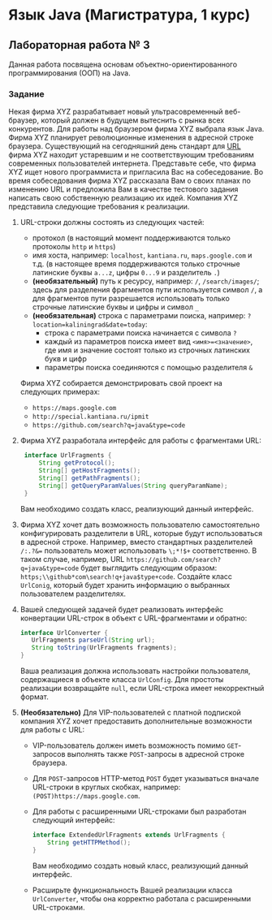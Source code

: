 # Язык Java (Магистратура, 1 курс)

## Лабораторная работа № 3

Данная работа посвящена основам объектно-ориентированного программирования (ООП) на Java.

### Задание

Некая фирма XYZ разрабатывает новый ультрасовременный веб-браузер, который должен в будущем вытеснить с рынка всех конкурентов.
Для работы над браузером фирма XYZ выбрала язык Java. Фирма XYZ планирует революционные изменения в адресной строке браузера. Существующий
на сегодняшний день стандарт для [URL](https://ru.wikipedia.org/wiki/URL) фирма XYZ находит устаревшим и не соответствующим требованиям современных пользователей интернета. Представьте себе, что фирма XYZ ищет нового программиста и пригласила Вас на собеседование. Во время собеседования фирма XYZ рассказала Вам о своих планах по изменению URL и предложила Вам в качестве тестового задания написать свою собственную реализацию их идей. Компания XYZ представила следующие требования к реализации.

1. URL-строки должны состоять из следующих частей:
   * протокол (в настоящий момент поддерживаются только протоколы ```http``` и ```https```)
   * имя хоста, например: ```localhost```, ```kantiana.ru```, ```maps.google.com``` и т.д. (в настоящее время поддерживаются только строчные латинские буквы ```a...z```, цифры ```0...9``` и разделитель ```.```)
   * **(необязательный)** путь к ресурсу, например: ```/```, ```/search/images/```; здесь для разделения фрагментов пути используется символ ```/```, а для фрагментов пути разрешается использовать только строчные латинские буквы и цифры и символ ```_```
   * **(необязательная)** строка с параметрами поиска, например: ```?location=kaliningrad&date=today```:
      * строка с параметрами поиска начинается с символа ```?```
      * каждый из параметров поиска имеет вид ```<имя>=<значение>```, где имя и значение состоят только из строчных латинских букв и цифр
      * параметры поиска соединяются с помощью разделителя ```&```  
   
   Фирма XYZ собирается демонстрировать свой проект на следующих примерах:
   * ```https://maps.google.com```
   * ```http://special.kantiana.ru/ipmit```
   * ```https://github.com/search?q=java&type=code```
2. Фирма XYZ разработала интерфейс для работы с фрагментами URL:
   ```java
    interface UrlFragments {
        String getProtocol();
        String[] getHostFragments();
        String[] getPathFragments();
        String[] getQueryParamValues(String queryParamName);
    }
   ```
   Вам необходимо создать класс, реализующий данный интерфейс.
3. Фирма XYZ хочет дать возможность пользователю самостоятельно конфигурировать разделители в URL, которые будут использоваться в адресной строке. Например, вместо стандартных разделителей ```/:.?&=``` пользователь может использовать ```\;*!$+``` соответственно. В таком случае, например, URL ```https://github.com/search?q=java&type=code``` будет выглядить следующим образом: ```https;\\github*com\search!q+java$type+code```. Создайте класс ```UrlConig```, который будет хранить информацию о выбранных пользователем разделителях.
4. Вашей следующей задачей будет реализовать интерфейс конвертации URL-строк в объект с URL-фрагментами и обратно:
   ```java
   interface UrlConverter {
      UrlFragments parseUrl(String url);
      String toString(UrlFragments fragments);
   }
   ```
   Ваша реализация должна использовать настройки пользователя, содержащиеся в объекте класса ```UrlConfig```. Для простоты реализации возвращайте ```null```, если URL-строка имеет некорректный формат.
5. **(Необязательно)** Для VIP-пользователей с платной подпиской компания XYZ хочет предоставить дополнительные возможности для работы с URL:
   * VIP-пользователь должен иметь возможность помимо ```GET```-запросов выполнять также ```POST```-запросы в адресной строке браузера.
   * Для ```POST```-запросов HTTP-метод ```POST``` будет указываться вначале URL-строки в круглых скобках, например:
     ```(POST)https://maps.google.com```.
   * Для работы с расширенными URL-строками был разработан следующий интерфейс:  
   
     ```java
     interface ExtendedUrlFragments extends UrlFragments {
         String getHTTPMethod();
     }
     ```
     Вам необходимо создать новый класс, реализующий данный интерфейс.
   * Расширьте функциональность Вашей реализации класса ```UrlConverter```, чтобы она корректно работала с расширенными URL-строками.